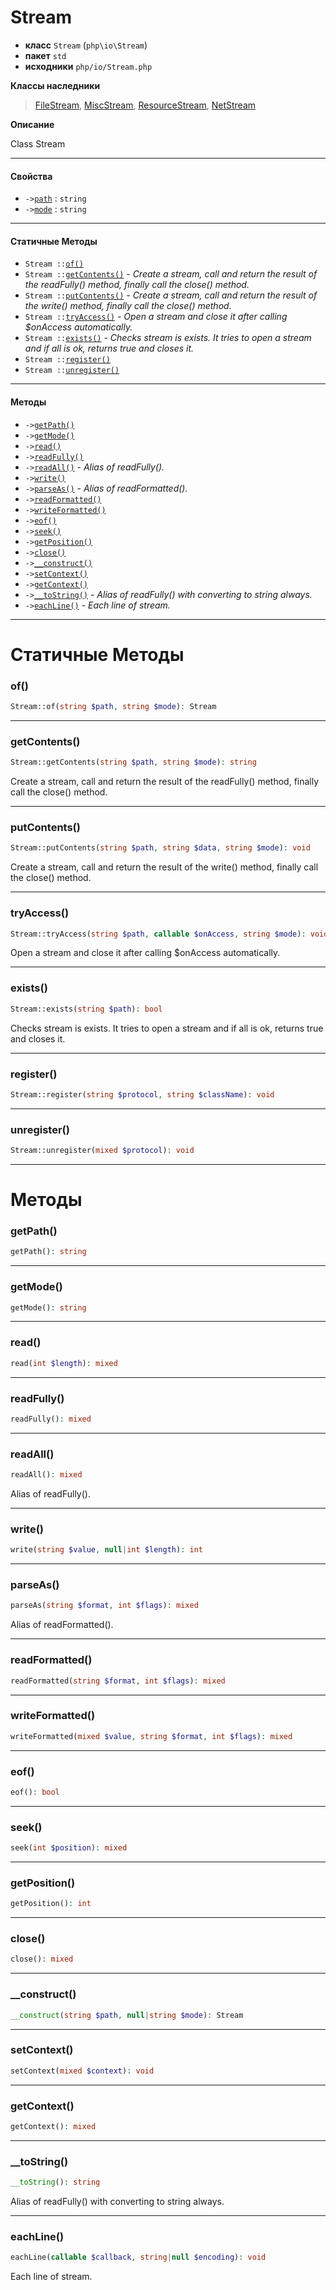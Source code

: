 # Stream

- **класс** `Stream` (`php\io\Stream`)
- **пакет** `std`
- **исходники** `php/io/Stream.php`

**Классы наследники**

> [FileStream](https://github.com/jphp-compiler/jphp/blob/master/jphp-runtime/api-docs/classes/php/io/FileStream.ru.md), [MiscStream](https://github.com/jphp-compiler/jphp/blob/master/jphp-runtime/api-docs/classes/php/io/MiscStream.ru.md), [ResourceStream](https://github.com/jphp-compiler/jphp/blob/master/jphp-runtime/api-docs/classes/php/io/ResourceStream.ru.md), [NetStream](https://github.com/jphp-compiler/jphp/blob/master/jphp-runtime/api-docs/classes/php/net/NetStream.ru.md)

**Описание**

Class Stream

---

#### Свойства

- `->`[`path`](#prop-path) : `string`
- `->`[`mode`](#prop-mode) : `string`

---

#### Статичные Методы

- `Stream ::`[`of()`](#method-of)
- `Stream ::`[`getContents()`](#method-getcontents) - _Create a stream, call and return the result of the readFully() method, finally call the close() method._
- `Stream ::`[`putContents()`](#method-putcontents) - _Create a stream, call and return the result of the write() method, finally call the close() method._
- `Stream ::`[`tryAccess()`](#method-tryaccess) - _Open a stream and close it after calling $onAccess automatically._
- `Stream ::`[`exists()`](#method-exists) - _Checks stream is exists. It tries to open a stream and if all is ok, returns true and closes it._
- `Stream ::`[`register()`](#method-register)
- `Stream ::`[`unregister()`](#method-unregister)

---

#### Методы

- `->`[`getPath()`](#method-getpath)
- `->`[`getMode()`](#method-getmode)
- `->`[`read()`](#method-read)
- `->`[`readFully()`](#method-readfully)
- `->`[`readAll()`](#method-readall) - _Alias of readFully()._
- `->`[`write()`](#method-write)
- `->`[`parseAs()`](#method-parseas) - _Alias of readFormatted()._
- `->`[`readFormatted()`](#method-readformatted)
- `->`[`writeFormatted()`](#method-writeformatted)
- `->`[`eof()`](#method-eof)
- `->`[`seek()`](#method-seek)
- `->`[`getPosition()`](#method-getposition)
- `->`[`close()`](#method-close)
- `->`[`__construct()`](#method-__construct)
- `->`[`setContext()`](#method-setcontext)
- `->`[`getContext()`](#method-getcontext)
- `->`[`__toString()`](#method-__tostring) - _Alias of readFully() with converting to string always._
- `->`[`eachLine()`](#method-eachline) - _Each line of stream._

---
# Статичные Методы

<a name="method-of"></a>

### of()
```php
Stream::of(string $path, string $mode): Stream
```

---

<a name="method-getcontents"></a>

### getContents()
```php
Stream::getContents(string $path, string $mode): string
```
Create a stream, call and return the result of the readFully() method, finally call the close() method.

---

<a name="method-putcontents"></a>

### putContents()
```php
Stream::putContents(string $path, string $data, string $mode): void
```
Create a stream, call and return the result of the write() method, finally call the close() method.

---

<a name="method-tryaccess"></a>

### tryAccess()
```php
Stream::tryAccess(string $path, callable $onAccess, string $mode): void
```
Open a stream and close it after calling $onAccess automatically.

---

<a name="method-exists"></a>

### exists()
```php
Stream::exists(string $path): bool
```
Checks stream is exists. It tries to open a stream and if all is ok, returns true and closes it.

---

<a name="method-register"></a>

### register()
```php
Stream::register(string $protocol, string $className): void
```

---

<a name="method-unregister"></a>

### unregister()
```php
Stream::unregister(mixed $protocol): void
```

---
# Методы

<a name="method-getpath"></a>

### getPath()
```php
getPath(): string
```

---

<a name="method-getmode"></a>

### getMode()
```php
getMode(): string
```

---

<a name="method-read"></a>

### read()
```php
read(int $length): mixed
```

---

<a name="method-readfully"></a>

### readFully()
```php
readFully(): mixed
```

---

<a name="method-readall"></a>

### readAll()
```php
readAll(): mixed
```
Alias of readFully().

---

<a name="method-write"></a>

### write()
```php
write(string $value, null|int $length): int
```

---

<a name="method-parseas"></a>

### parseAs()
```php
parseAs(string $format, int $flags): mixed
```
Alias of readFormatted().

---

<a name="method-readformatted"></a>

### readFormatted()
```php
readFormatted(string $format, int $flags): mixed
```

---

<a name="method-writeformatted"></a>

### writeFormatted()
```php
writeFormatted(mixed $value, string $format, int $flags): mixed
```

---

<a name="method-eof"></a>

### eof()
```php
eof(): bool
```

---

<a name="method-seek"></a>

### seek()
```php
seek(int $position): mixed
```

---

<a name="method-getposition"></a>

### getPosition()
```php
getPosition(): int
```

---

<a name="method-close"></a>

### close()
```php
close(): mixed
```

---

<a name="method-__construct"></a>

### __construct()
```php
__construct(string $path, null|string $mode): Stream
```

---

<a name="method-setcontext"></a>

### setContext()
```php
setContext(mixed $context): void
```

---

<a name="method-getcontext"></a>

### getContext()
```php
getContext(): mixed
```

---

<a name="method-__tostring"></a>

### __toString()
```php
__toString(): string
```
Alias of readFully() with converting to string always.

---

<a name="method-eachline"></a>

### eachLine()
```php
eachLine(callable $callback, string|null $encoding): void
```
Each line of stream.